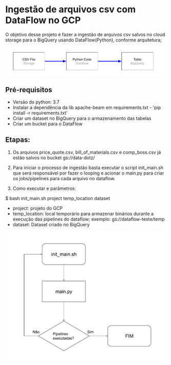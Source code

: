 # Ingestão de arquivos csv com DataFlow no GCP
O objetivo desse projeto é fazer a ingestão de arquivos csv salvos no cloud storage para o BigQuery usando DataFlow(Python),
conforme arquitetura;

![Alt text](img/Arquitetura.png?raw=true "Arquitetura")

## Pré-requisitos
- Versão do python: 3.7
- Instalar a dependência da lib apache-beam em requirements.txt - 'pip install -r requirements.txt'
- Criar um dataset no BigQuery para o armazenamento das tabelas
- Criar um bucket para o DataFlow

## Etapas:
1. Os arquivos price_quote.csv, bill_of_materials.csv e comp_boss.csv já estão salvos no bucket gs://data-dotz/

2. Para iniciar o processo de ingestão basta executar o script init_main.sh que será responsável por fazer o looping e acionar o main.py para criar os jobs/pipelines para cada arquivo no dataflow.

3. Como executar e parâmetros:

$ bash init_main.sh project temp_location dataset
  - project: projeto do GCP
  - temp_location: local temporário para armazenar binários durante a execução das pipelines do dataflow;
       exemplo: gs://dataflow-teste/temp
  - dataset: Dataset criado no BigQuery

![Alt text](img/Fluxograma.png?raw=true "Solução")
